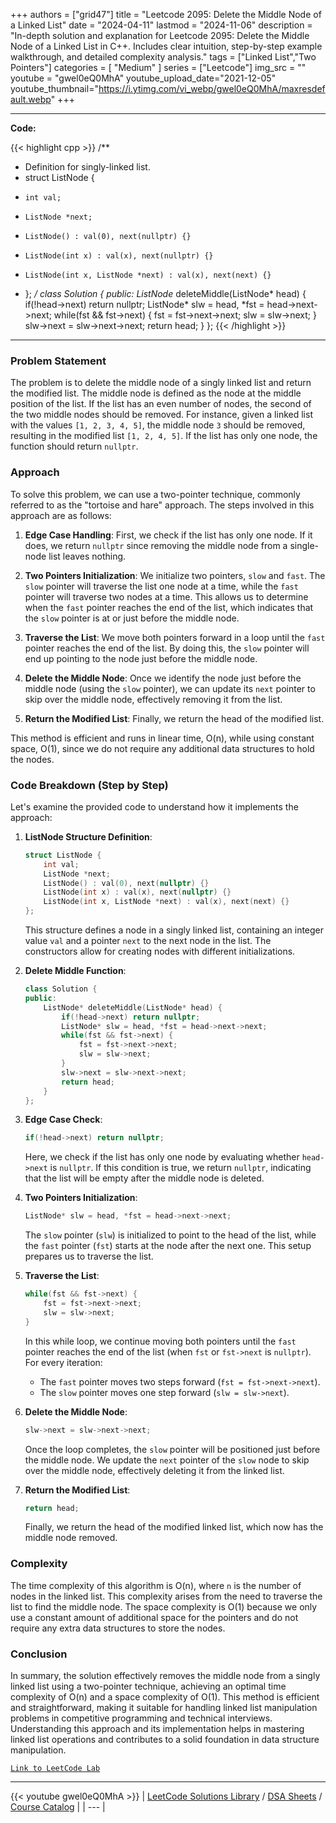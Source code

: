 
+++
authors = ["grid47"]
title = "Leetcode 2095: Delete the Middle Node of a Linked List"
date = "2024-04-11"
lastmod = "2024-11-06"
description = "In-depth solution and explanation for Leetcode 2095: Delete the Middle Node of a Linked List in C++. Includes clear intuition, step-by-step example walkthrough, and detailed complexity analysis."
tags = ["Linked List","Two Pointers"]
categories = [
    "Medium"
]
series = ["Leetcode"]
img_src = ""
youtube = "gwel0eQ0MhA"
youtube_upload_date="2021-12-05"
youtube_thumbnail="https://i.ytimg.com/vi_webp/gwel0eQ0MhA/maxresdefault.webp"
+++



---
**Code:**

{{< highlight cpp >}}
/**
 * Definition for singly-linked list.
 * struct ListNode {
 *     int val;
 *     ListNode *next;
 *     ListNode() : val(0), next(nullptr) {}
 *     ListNode(int x) : val(x), next(nullptr) {}
 *     ListNode(int x, ListNode *next) : val(x), next(next) {}
 * };
 */
class Solution {
public:
    ListNode* deleteMiddle(ListNode* head) {
        if(!head->next) return nullptr;
        ListNode* slw = head, *fst = head->next->next;
        while(fst && fst->next) {
            fst = fst->next->next;
            slw = slw->next;
        }
        slw->next = slw->next->next;
        return head;
    }
};
{{< /highlight >}}
---

### Problem Statement

The problem is to delete the middle node of a singly linked list and return the modified list. The middle node is defined as the node at the middle position of the list. If the list has an even number of nodes, the second of the two middle nodes should be removed. For instance, given a linked list with the values `[1, 2, 3, 4, 5]`, the middle node `3` should be removed, resulting in the modified list `[1, 2, 4, 5]`. If the list has only one node, the function should return `nullptr`.

### Approach

To solve this problem, we can use a two-pointer technique, commonly referred to as the "tortoise and hare" approach. The steps involved in this approach are as follows:

1. **Edge Case Handling**: First, we check if the list has only one node. If it does, we return `nullptr` since removing the middle node from a single-node list leaves nothing.

2. **Two Pointers Initialization**: We initialize two pointers, `slow` and `fast`. The `slow` pointer will traverse the list one node at a time, while the `fast` pointer will traverse two nodes at a time. This allows us to determine when the `fast` pointer reaches the end of the list, which indicates that the `slow` pointer is at or just before the middle node.

3. **Traverse the List**: We move both pointers forward in a loop until the `fast` pointer reaches the end of the list. By doing this, the `slow` pointer will end up pointing to the node just before the middle node.

4. **Delete the Middle Node**: Once we identify the node just before the middle node (using the `slow` pointer), we can update its `next` pointer to skip over the middle node, effectively removing it from the list.

5. **Return the Modified List**: Finally, we return the head of the modified list.

This method is efficient and runs in linear time, O(n), while using constant space, O(1), since we do not require any additional data structures to hold the nodes.

### Code Breakdown (Step by Step)

Let's examine the provided code to understand how it implements the approach:

1. **ListNode Structure Definition**:
   ```cpp
   struct ListNode {
       int val;
       ListNode *next;
       ListNode() : val(0), next(nullptr) {}
       ListNode(int x) : val(x), next(nullptr) {}
       ListNode(int x, ListNode *next) : val(x), next(next) {}
   };
   ```
   This structure defines a node in a singly linked list, containing an integer value `val` and a pointer `next` to the next node in the list. The constructors allow for creating nodes with different initializations.

2. **Delete Middle Function**:
   ```cpp
   class Solution {
   public:
       ListNode* deleteMiddle(ListNode* head) {
           if(!head->next) return nullptr;
           ListNode* slw = head, *fst = head->next->next;
           while(fst && fst->next) {
               fst = fst->next->next;
               slw = slw->next;
           }
           slw->next = slw->next->next;
           return head;
       }
   };
   ```

3. **Edge Case Check**:
   ```cpp
   if(!head->next) return nullptr;
   ```
   Here, we check if the list has only one node by evaluating whether `head->next` is `nullptr`. If this condition is true, we return `nullptr`, indicating that the list will be empty after the middle node is deleted.

4. **Two Pointers Initialization**:
   ```cpp
   ListNode* slw = head, *fst = head->next->next;
   ```
   The `slow` pointer (`slw`) is initialized to point to the head of the list, while the `fast` pointer (`fst`) starts at the node after the next one. This setup prepares us to traverse the list.

5. **Traverse the List**:
   ```cpp
   while(fst && fst->next) {
       fst = fst->next->next;
       slw = slw->next;
   }
   ```
   In this while loop, we continue moving both pointers until the `fast` pointer reaches the end of the list (when `fst` or `fst->next` is `nullptr`). For every iteration:
   - The `fast` pointer moves two steps forward (`fst = fst->next->next`).
   - The `slow` pointer moves one step forward (`slw = slw->next`).

6. **Delete the Middle Node**:
   ```cpp
   slw->next = slw->next->next;
   ```
   Once the loop completes, the `slow` pointer will be positioned just before the middle node. We update the `next` pointer of the `slow` node to skip over the middle node, effectively deleting it from the linked list.

7. **Return the Modified List**:
   ```cpp
   return head;
   ```
   Finally, we return the head of the modified linked list, which now has the middle node removed.

### Complexity

The time complexity of this algorithm is O(n), where `n` is the number of nodes in the linked list. This complexity arises from the need to traverse the list to find the middle node. The space complexity is O(1) because we only use a constant amount of additional space for the pointers and do not require any extra data structures to store the nodes.

### Conclusion

In summary, the solution effectively removes the middle node from a singly linked list using a two-pointer technique, achieving an optimal time complexity of O(n) and a space complexity of O(1). This method is efficient and straightforward, making it suitable for handling linked list manipulation problems in competitive programming and technical interviews. Understanding this approach and its implementation helps in mastering linked list operations and contributes to a solid foundation in data structure manipulation.

[`Link to LeetCode Lab`](https://leetcode.com/problems/delete-the-middle-node-of-a-linked-list/description/)

---
{{< youtube gwel0eQ0MhA >}}
| [LeetCode Solutions Library](https://grid47.xyz/leetcode/) / [DSA Sheets](https://grid47.xyz/sheets/) / [Course Catalog](https://grid47.xyz/courses/) |
| --- |
